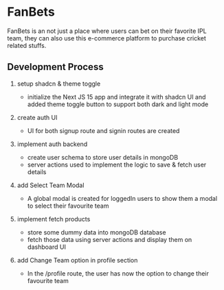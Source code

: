 # FanBets

FanBets is an not just a place where users can bet on their favorite IPL team, they can also use this e-commerce platform to purchase cricket related stuffs.

## Development Process

1. setup shadcn & theme toggle

   - initialize the Next JS 15 app and integrate it with shadcn UI and added theme toggle button to support both dark and light mode

2. create auth UI

   - UI for both signup route and signin routes are created

3. implement auth backend

   - create user schema to store user details in mongoDB
   - server actions used to implement the logic to save & fetch user details

4. add Select Team Modal

   - A global modal is created for loggedIn users to show them a modal to select their favourite team

5. implement fetch products

   - store some dummy data into mongoDB database
   - fetch those data using server actions and display them on dashboard UI

6. add Change Team option in profile section

   - In the /profile route, the user has now the option to change their favourite team
